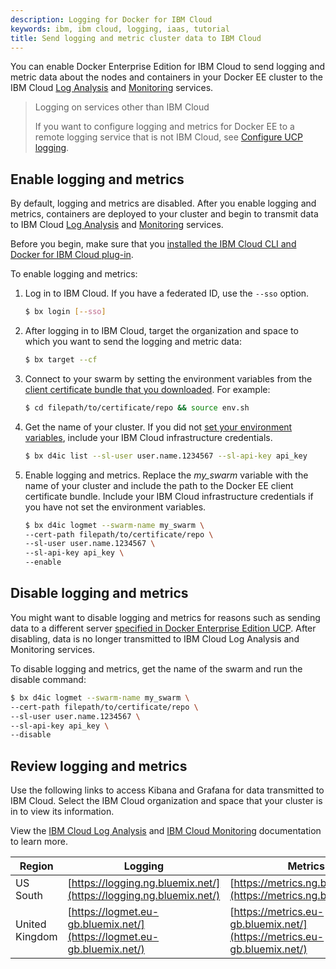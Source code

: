 ```yaml
---
description: Logging for Docker for IBM Cloud
keywords: ibm, ibm cloud, logging, iaas, tutorial
title: Send logging and metric cluster data to IBM Cloud
---
```


You can enable Docker Enterprise Edition for IBM Cloud to send logging and metric data about the nodes and containers in your Docker EE cluster to the IBM Cloud [Log Analysis](https://console.bluemix.net/docs/services/CloudLogAnalysis/log_analysis_ov.html#log_analysis_ov) and [Monitoring](https://console.bluemix.net/docs/services/cloud-monitoring/monitoring_ov.html#monitoring_ov) services.

> Logging on services other than IBM Cloud
>
> If you want to configure logging and metrics for Docker EE to a remote logging service that is not IBM Cloud, see [Configure UCP logging](/datacenter/ucp/2.0/guides/configuration/configure-logs/).

## Enable logging and metrics

By default, logging and metrics are disabled. After you enable logging and metrics, containers are deployed to your cluster and begin to transmit data to IBM Cloud [Log Analysis](https://console.bluemix.net/docs/services/CloudLogAnalysis/log_analysis_ov.html#log_analysis_ov) and [Monitoring](https://console.bluemix.net/docs/services/cloud-monitoring/monitoring_ov.html#monitoring_ov) services.

Before you begin, make sure that you [installed the IBM Cloud CLI and Docker for IBM Cloud plug-in](/docker-for-ibm-cloud/index.md).

To enable logging and metrics:

1. Log in to IBM Cloud. If you have a federated ID, use the `--sso` option.

   ```bash
   $ bx login [--sso]
   ```

2. After logging in to IBM Cloud, target the organization and space to which you want to send the logging and metric data:

    ```bash
    $ bx target --cf
    ```

3. Connect to your swarm by setting the environment variables from the [client certificate bundle that you downloaded](administering-swarms.md#download-client-certificates). For example:

   ```bash
   $ cd filepath/to/certificate/repo && source env.sh
   ```

4. Get the name of your cluster. If you did not [set your environment variables](/docker-for-ibm-cloud/index.md#set-infrastructure-environment-variables), include your IBM Cloud infrastructure credentials.

    ```bash
    $ bx d4ic list --sl-user user.name.1234567 --sl-api-key api_key
    ```

5. Enable logging and metrics. Replace the _my_swarm_ variable with the name of your cluster and include the path to the Docker EE client certificate bundle. Include your IBM Cloud infrastructure credentials if you have not set the environment variables.

    ```bash
    $ bx d4ic logmet --swarm-name my_swarm \
    --cert-path filepath/to/certificate/repo \
    --sl-user user.name.1234567 \
    --sl-api-key api_key \
    --enable
    ```

## Disable logging and metrics
You might want to disable logging and metrics for reasons such as sending data to a different server [specified in Docker Enterprise Edition UCP](/datacenter/ucp/2.0/guides/configuration/configure-logs/). After disabling, data is no longer transmitted to IBM Cloud Log Analysis and Monitoring services.

To disable logging and metrics, get the name of the swarm and run the disable command:

  ```bash
  $ bx d4ic logmet --swarm-name my_swarm \
  --cert-path filepath/to/certificate/repo \
  --sl-user user.name.1234567 \
  --sl-api-key api_key \
  --disable
  ```

## Review logging and metrics
Use the following links to access Kibana and Grafana for data transmitted to IBM Cloud. Select the IBM Cloud organization and space that your cluster is in to view its information.

View the [IBM Cloud Log Analysis](https://console.bluemix.net/docs/services/CloudLogAnalysis/log_analysis_ov.html#log_analysis_ov) and [IBM Cloud Monitoring](https://console.bluemix.net/docs/services/cloud-monitoring/monitoring_ov.html#monitoring_ov) documentation to learn more.

| Region | Logging | Metrics|
| --- | --- | --- |
| US South | [https://logging.ng.bluemix.net/](https://logging.ng.bluemix.net/) | [https://metrics.ng.bluemix.net/](https://metrics.ng.bluemix.net/) |
| United Kingdom | [https://logmet.eu-gb.bluemix.net/](https://logmet.eu-gb.bluemix.net/)| [https://metrics.eu-gb.bluemix.net/](https://metrics.eu-gb.bluemix.net/) |
